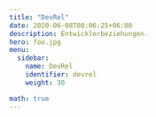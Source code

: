 ```yaml
---
title: "DevRel"
date: 2020-06-08T08:06:25+06:00
description: Entwicklerbeziehungen.
hero: foo.jpg
menu:
  sidebar:
    name: DevRel
    identifier: devrel
    weight: 30

math: true
---
```


